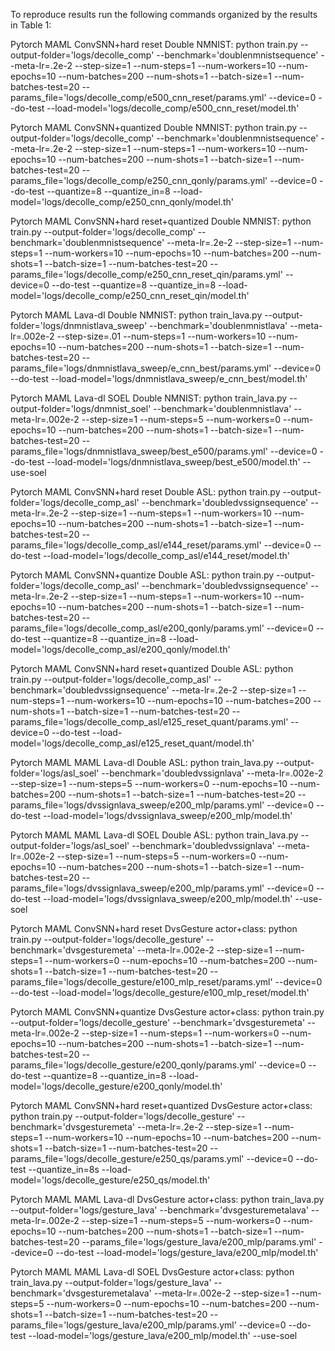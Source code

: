 To reproduce results run the following commands organized by the results in Table 1:

Pytorch MAML ConvSNN+hard reset Double NMNIST:
python train.py --output-folder='logs/decolle_comp' --benchmark='doublenmnistsequence' --meta-lr=.2e-2 --step-size=1 --num-steps=1 --num-workers=10 --num-epochs=10 --num-batches=200 --num-shots=1 --batch-size=1 --num-batches-test=20 --params_file='logs/decolle_comp/e500_cnn_reset/params.yml' --device=0 --do-test --load-model='logs/decolle_comp/e500_cnn_reset/model.th'


Pytorch MAML ConvSNN+quantized Double NMNIST:
python train.py --output-folder='logs/decolle_comp' --benchmark='doublenmnistsequence' --meta-lr=.2e-2 --step-size=1 --num-steps=1 --num-workers=10 --num-epochs=10 --num-batches=200 --num-shots=1 --batch-size=1 --num-batches-test=20 --params_file='logs/decolle_comp/e250_cnn_qonly/params.yml' --device=0 --do-test --quantize=8 --quantize_in=8 --load-model='logs/decolle_comp/e250_cnn_qonly/model.th'

Pytorch MAML ConvSNN+hard reset+quantized Double NMNIST:
python train.py --output-folder='logs/decolle_comp' --benchmark='doublenmnistsequence' --meta-lr=.2e-2 --step-size=1 --num-steps=1 --num-workers=10 --num-epochs=10 --num-batches=200 --num-shots=1 --batch-size=1 --num-batches-test=20 --params_file='logs/decolle_comp/e250_cnn_reset_qin/params.yml' --device=0 --do-test --quantize=8 --quantize_in=8 --load-model='logs/decolle_comp/e250_cnn_reset_qin/model.th'

Pytorch MAML Lava-dl Double NMNIST:
python train_lava.py --output-folder='logs/dnmnistlava_sweep' --benchmark='doublenmnistlava' --meta-lr=.002e-2 --step-size=.01 --num-steps=1 --num-workers=10 --num-epochs=10 --num-batches=200 --num-shots=1 --batch-size=1 --num-batches-test=20 --params_file='logs/dnmnistlava_sweep/e_cnn_best/params.yml' --device=0 --do-test --load-model='logs/dnmnistlava_sweep/e_cnn_best/model.th'

Pytorch MAML Lava-dl SOEL Double NMNIST:
python train_lava.py --output-folder='logs/dnmnist_soel' --benchmark='doublenmnistlava' --meta-lr=.002e-2 --step-size=1 --num-steps=5 --num-workers=0 --num-epochs=10 --num-batches=200 --num-shots=1 --batch-size=1 --num-batches-test=20 --params_file='logs/dnmnistlava_sweep/best_e500/params.yml' --device=0 --do-test --load-model='logs/dnmnistlava_sweep/best_e500/model.th' --use-soel

Pytorch MAML ConvSNN+hard reset Double ASL:
python train.py --output-folder='logs/decolle_comp_asl' --benchmark='doubledvssignsequence' --meta-lr=.2e-2 --step-size=1 --num-steps=1 --num-workers=10 --num-epochs=10 --num-batches=200 --num-shots=1 --batch-size=1 --num-batches-test=20 --params_file='logs/decolle_comp_asl/e144_reset/params.yml' --device=0 --do-test --load-model='logs/decolle_comp_asl/e144_reset/model.th'

Pytorch MAML ConvSNN+quantize Double ASL:
python train.py --output-folder='logs/decolle_comp_asl' --benchmark='doubledvssignsequence' --meta-lr=.2e-2 --step-size=1 --num-steps=1 --num-workers=10 --num-epochs=10 --num-batches=200 --num-shots=1 --batch-size=1 --num-batches-test=20 --params_file='logs/decolle_comp_asl/e200_qonly/params.yml' --device=0 --do-test --quantize=8 --quantize_in=8 --load-model='logs/decolle_comp_asl/e200_qonly/model.th'

Pytorch MAML ConvSNN+hard reset+quantized Double ASL:
python train.py --output-folder='logs/decolle_comp_asl' --benchmark='doubledvssignsequence' --meta-lr=.2e-2 --step-size=1 --num-steps=1 --num-workers=10 --num-epochs=10 --num-batches=200 --num-shots=1 --batch-size=1 --num-batches-test=20 --params_file='logs/decolle_comp_asl/e125_reset_quant/params.yml' --device=0 --do-test --load-model='logs/decolle_comp_asl/e125_reset_quant/model.th'

Pytorch MAML MAML Lava-dl Double ASL:
python train_lava.py --output-folder='logs/asl_soel' --benchmark='doubledvssignlava' --meta-lr=.002e-2 --step-size=1 --num-steps=5 --num-workers=0 --num-epochs=10 --num-batches=200 --num-shots=1 --batch-size=1 --num-batches-test=20 --params_file='logs/dvssignlava_sweep/e200_mlp/params.yml' --device=0 --do-test --load-model='logs/dvssignlava_sweep/e200_mlp/model.th'

Pytorch MAML MAML Lava-dl SOEL Double ASL:
python train_lava.py --output-folder='logs/asl_soel' --benchmark='doubledvssignlava' --meta-lr=.002e-2 --step-size=1 --num-steps=5 --num-workers=0 --num-epochs=10 --num-batches=200 --num-shots=1 --batch-size=1 --num-batches-test=20 --params_file='logs/dvssignlava_sweep/e200_mlp/params.yml' --device=0 --do-test --load-model='logs/dvssignlava_sweep/e200_mlp/model.th' --use-soel


Pytorch MAML ConvSNN+hard reset DvsGesture actor+class:
python train.py --output-folder='logs/decolle_gesture' --benchmark='dvsgesturemeta' --meta-lr=.002e-2 --step-size=1 --num-steps=1 --num-workers=0 --num-epochs=10 --num-batches=200 --num-shots=1 --batch-size=1 --num-batches-test=20 --params_file='logs/decolle_gesture/e100_mlp_reset/params.yml' --device=0 --do-test --load-model='logs/decolle_gesture/e100_mlp_reset/model.th'

Pytorch MAML ConvSNN+quantize DvsGesture actor+class:
python train.py --output-folder='logs/decolle_gesture' --benchmark='dvsgesturemeta' --meta-lr=.002e-2 --step-size=1 --num-steps=1 --num-workers=0 --num-epochs=10 --num-batches=200 --num-shots=1 --batch-size=1 --num-batches-test=20 --params_file='logs/decolle_gesture/e200_qonly/params.yml' --device=0 --do-test --quantize=8 --quantize_in=8 --load-model='logs/decolle_gesture/e200_qonly/model.th'

Pytorch MAML ConvSNN+hard reset+quantized DvsGesture actor+class:
python train.py --output-folder='logs/decolle_gesture' --benchmark='dvsgesturemeta' --meta-lr=.2e-2 --step-size=1 --num-steps=1 --num-workers=10 --num-epochs=10 --num-batches=200 --num-shots=1 --batch-size=1 --num-batches-test=20 --params_file='logs/decolle_gesture/e250_qs/params.yml' --device=0 --do-test --quantize_in=8s --load-model='logs/decolle_gesture/e250_qs/model.th'

Pytorch MAML MAML Lava-dl DvsGesture actor+class:
python train_lava.py --output-folder='logs/gesture_lava' --benchmark='dvsgesturemetalava' --meta-lr=.002e-2 --step-size=1 --num-steps=5 --num-workers=0 --num-epochs=10 --num-batches=200 --num-shots=1 --batch-size=1 --num-batches-test=20 --params_file='logs/gesture_lava/e200_mlp/params.yml' --device=0 --do-test --load-model='logs/gesture_lava/e200_mlp/model.th'


Pytorch MAML MAML Lava-dl SOEL DvsGesture actor+class:
python train_lava.py --output-folder='logs/gesture_lava' --benchmark='dvsgesturemetalava' --meta-lr=.002e-2 --step-size=1 --num-steps=5 --num-workers=0 --num-epochs=10 --num-batches=200 --num-shots=1 --batch-size=1 --num-batches-test=20 --params_file='logs/gesture_lava/e200_mlp/params.yml' --device=0 --do-test --load-model='logs/gesture_lava/e200_mlp/model.th' --use-soel
